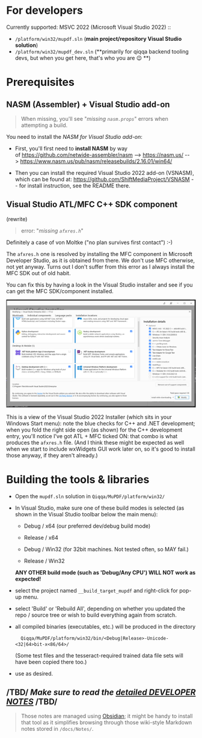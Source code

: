 
# For developers

Currently supported: MSVC 2022 (Microsoft Visual Studio 2022) ::

- `/platform/win32/mupdf.sln` (**main project/repository Visual Studio solution**)
- `/platform/win32/mupdf_dev.sln`  (**primarily for qiqqa backend tooling devs, but when you get here, that's who you are 😉 **)


# Prerequisites

## NASM (Assembler) + Visual Studio add-on

> When missing, you'll see "*missing `nasm.props`*" errors when attempting a build.

You need to install the *NASM for Visual Studio add-on*:

- First, you'll first need to **install NASM** by way of https://github.com/netwide-assembler/nasm --> https://nasm.us/ --> https://www.nasm.us/pub/nasm/releasebuilds/2.16.01/win64/

- Then you can install the required Visual Studio 2022 add-on (VSNASM), which can be found at: https://github.com/ShiftMediaProject/VSNASM -- for install instruction, see the README there.


## Visual Studio ATL/MFC C++ SDK component

(rewrite)

> error: "*missing `afxres.h`*"

Definitely a case of von Moltke ("no plan survives first contact")  :-) 

The `afxres.h` one is resolved by installing the MFC component in Microsoft Developer Studio, as it is obtained from there. We don't use MFC otherwise, not yet anyway. Turns out I don't suffer from this error as I always install the MFC SDK out of old habit.

You can fix this by having a look in the Visual Studio installer and see if you can get the MFC SDK/component installed.

![screenshot](vs-setup-img1.png)

This is a view of the Visual Studio 2022 Installer (which sits in your Windows Start menu): note the blue checks for C++ and .NET development; when you fold the right side open (as shown) for the C++ development entry, you'll notice I've got ATL + MFC ticked ON: that combo is what produces the `afxres.h` file. (And I think these might be expected as well when we start to include wxWidgets GUI work later on, so it's good to install those anyway, if they aren't already.)






# Building the tools & libraries

- Open the `mupdf.sln` solution in `Qiqqa/MuPDF/platform/win32/`

- In Visual Studio, make sure one of these build modes is selected (as shown in the Visual Studio toolbar below the main menu):

  + Debug / x64          (our preferred dev/debug build mode)
  + Release / x64       
  
  + Debug / Win32        (for 32bit machines. Not tested often, so MAY fail.)
  + Release / Win32
  
  **ANY OTHER build mode (such as 'Debug/Any CPU') WILL NOT work as expected!**
  
- select the project named `__build_target_mupdf` and right-click for pop-up menu.

- select 'Build' or 'Rebuild All', depending on whether you updated the repo / source tree or wish to build everything again from scratch.

- all compiled binaries (executables, etc.) will be produced in the directory

        Qiqqa/MuPDF/platform/win32/bin/<Debug|Release>-Unicode-<32|64>bit-x<86/64>/
	
  (Some test files and the tesseract-required trained data file sets will have been copied there too.)

- use as desired.  


## /TBD/ *Make sure to read the [detailed DEVELOPER NOTES](docs/Notes/DEVELOPER-NOTES.md)* /TBD/ 

> Those notes are managed using [Obsidian](https://obsidian.md/); it might be handy to install that tool as it simplifies browsing through those wiki-style Markdown notes stored in `/docs/Notes/`.

